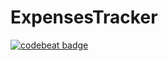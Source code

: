 # ExpensesTracker

<a href="https://codebeat.co/a/abdulelah-hajjar/projects/github-com-abdulelahhajjar-expensestracker-master"><img alt="codebeat badge" src="https://codebeat.co/badges/1b6766e9-c961-479c-ad0a-e296262e4a66" /></a>
